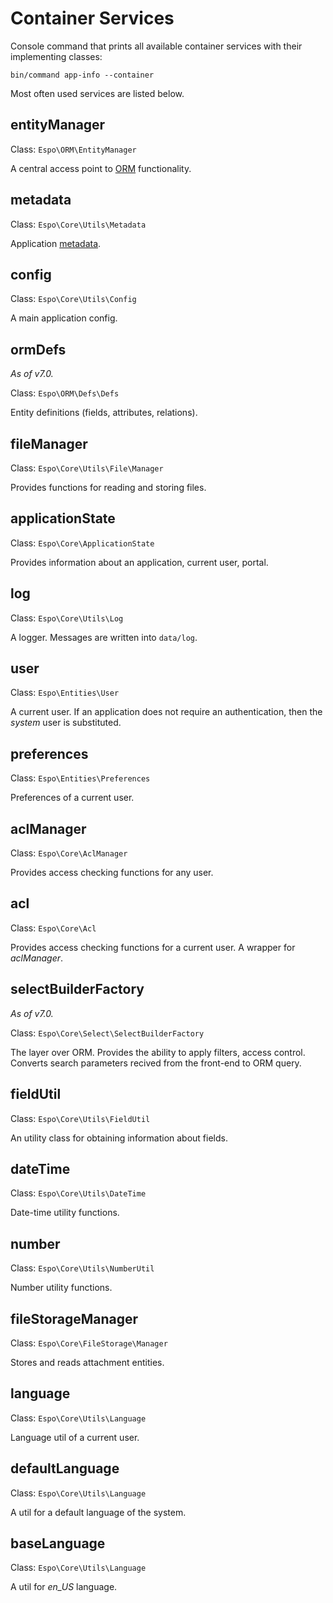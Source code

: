 # Container Services

Console command that prints all available container services with their implementing classes:

```
bin/command app-info --container
```

Most often used services are listed below.

## entityManager

Class: `Espo\ORM\EntityManager`

A central access point to [ORM](orm.md) functionality.

## metadata

Class: `Espo\Core\Utils\Metadata`

Application [metadata](metadata.md).

## config

Class: `Espo\Core\Utils\Config`

A main application config.

## ormDefs

*As of v7.0.*

Class: `Espo\ORM\Defs\Defs`

Entity definitions (fields, attributes, relations).

## fileManager

Class: `Espo\Core\Utils\File\Manager`

Provides functions for reading and storing files.

## applicationState

Class: `Espo\Core\ApplicationState`

Provides information about an application, current user, portal.

## log

Class: `Espo\Core\Utils\Log`

A logger. Messages are written into `data/log`.

## user

Class: `Espo\Entities\User`

A current user. If an application does not require an authentication, then the *system* user is substituted.

## preferences

Class: `Espo\Entities\Preferences`

Preferences of a current user.

## aclManager

Class: `Espo\Core\AclManager`

Provides access checking functions for any user.

## acl

Class: `Espo\Core\Acl`

Provides access checking functions for a current user. A wrapper for *aclManager*.

## selectBuilderFactory

*As of v7.0.*

Class: `Espo\Core\Select\SelectBuilderFactory`

The layer over ORM. Provides the ability to apply filters, access control. Converts search parameters recived from the front-end to ORM query.

## fieldUtil

Class: `Espo\Core\Utils\FieldUtil`

An utility class for obtaining information about fields.

## dateTime

Class: `Espo\Core\Utils\DateTime`

Date-time utility functions.

## number

Class: `Espo\Core\Utils\NumberUtil`

Number utility functions.

## fileStorageManager

Class: `Espo\Core\FileStorage\Manager`

Stores and reads attachment entities.

## language

Class: `Espo\Core\Utils\Language`

Language util of a current user.

## defaultLanguage

Class: `Espo\Core\Utils\Language`

A util for a default language of the system.

## baseLanguage

Class: `Espo\Core\Utils\Language`

A util for *en_US* language.

